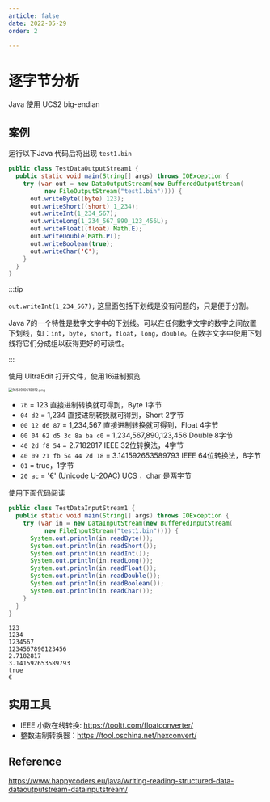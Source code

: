 ```yaml
---
article: false
date: 2022-05-29
order: 2

---
```


# 逐字节分析

Java 使用 UCS2 big-endian

## 案例

运行以下Java 代码后将出现 `test1.bin`

```java
public class TestDataOutputStream1 {
  public static void main(String[] args) throws IOException {
    try (var out = new DataOutputStream(new BufferedOutputStream(
          new FileOutputStream("test1.bin")))) {
      out.writeByte((byte) 123);
      out.writeShort((short) 1_234);
      out.writeInt(1_234_567);
      out.writeLong(1_234_567_890_123_456L);
      out.writeFloat((float) Math.E);
      out.writeDouble(Math.PI);
      out.writeBoolean(true);
      out.writeChar('€');
    }
  }
}
```

:::tip

`out.writeInt(1_234_567);` 这里面包括下划线是没有问题的，只是便于分割。

Java 7的一个特性是数字文字中的下划线。可以在任何数字文字的数字之间放置下划线，如：`int`，`byte`，`short`，`float`，`long`，`double`。在数字文字中使用下划线将它们分成组以获得更好的可读性。

:::

使用 UltraEdit 打开文件，使用16进制预览

<img src="https://pic.hanjiaming.com.cn/2022/05/30/05e21212f2a2b.png" alt="1653910510812.png" style="zoom: 50%;" />

- `7b` = 123  直接进制转换就可得到，Byte 1字节
- `04 d2` = 1,234  直接进制转换就可得到，Short 2字节
- `00 12 d6 87` = 1,234,567 直接进制转换就可得到，Float 4字节
- `00 04 62 d5 3c 8a ba c0` = 1,234,567,890,123,456 Double 8字节
- `40 2d f8 54` = 2.7182817 IEEE 32位转换法，4字节
- `40 09 21 fb 54 44 2d 18` = 3.141592653589793 IEEE 64位转换法，8字节
- `01` = true，1字节
- `20 ac` = '€' ([Unicode U-20AC](https://www.compart.com/de/unicode/U+20AC)) UCS ，char 是两字节

使用下面代码阅读

```java
public class TestDataInputStream1 {
  public static void main(String[] args) throws IOException {
    try (var in = new DataInputStream(new BufferedInputStream(
          new FileInputStream("test1.bin")))) {
      System.out.println(in.readByte());
      System.out.println(in.readShort());
      System.out.println(in.readInt());
      System.out.println(in.readLong());
      System.out.println(in.readFloat());
      System.out.println(in.readDouble());
      System.out.println(in.readBoolean());
      System.out.println(in.readChar());
    }
  }
}
```

```
123
1234
1234567
1234567890123456
2.7182817
3.141592653589793
true
€
```

## 实用工具

- IEEE 小数在线转换: https://tooltt.com/floatconverter/
- 整数进制转换器：https://tool.oschina.net/hexconvert/

## Reference

https://www.happycoders.eu/java/writing-reading-structured-data-dataoutputstream-datainputstream/
